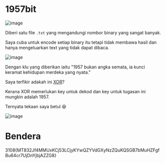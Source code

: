 # 1957bit
![image](https://github.com/6D756E6972/3108CTF/assets/129729880/c3c9cded-a25b-484b-92a6-dafd684ce789)

Diberi satu file `.txt` yang mengandungi nombor binary yang sangat banyak.

Saya cuba untuk encode setiap binary itu tetapi tidak membawa hasil dan hanya mengeluarkan text yang tidak dapat dibaca.

![image](https://github.com/6D756E6972/3108CTF/assets/129729880/d3a96d19-4ca0-446b-ad1b-0c13f45396f8)

Dengan klu yang diberikan iaitu "1957 bukan angka semata, ia kunci keramat kehidupan merdeka yang nyata."

Saya terfikir adakah ini [XOR](https://en.wikipedia.org/wiki/XOR_cipher)?

Kerana XOR memerlukan key untuk dekod dan key untuk tugasan ini mungkin adalah 1957.

Ternyata tekaan saya betul 😆

![image](https://github.com/6D756E6972/3108CTF/assets/129729880/6a559020-7db4-405b-8f70-ed10d33f2402)

# Bendera
3108{MT832Jf4MMUxKCj53LCjyKYwQZYVdGXyNzZQuKQSGB7bMuHZFgfBu64cr7UjDnYjbjAZZG8}
